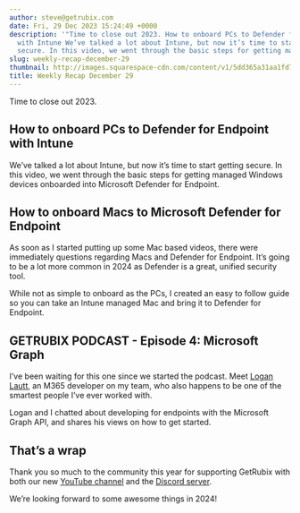 ```yaml
---
author: steve@getrubix.com
date: Fri, 29 Dec 2023 15:24:49 +0000
description: '"Time to close out 2023. How to onboard PCs to Defender for Endpoint
  with Intune We’ve talked a lot about Intune, but now it’s time to start getting
  secure. In this video, we went through the basic steps for getting managed"'
slug: weekly-recap-december-29
thumbnail: http://images.squarespace-cdn.com/content/v1/5dd365a31aa1fd743bc30b8e/1703863484866-13N6SS9T5KMPMGE6ZNKZ/image-asset.jpeg/img.jpg
title: Weekly Recap December 29
---
```


Time to close out 2023.

How to onboard PCs to Defender for Endpoint with Intune
-------------------------------------------------------

We’ve talked a lot about Intune, but now it’s time to start getting secure. In this video, we went through the basic steps for getting managed Windows devices onboarded into Microsoft Defender for Endpoint.

How to onboard Macs to Microsoft Defender for Endpoint
------------------------------------------------------

As soon as I started putting up some Mac based videos, there were immediately questions regarding Macs and Defender for Endpoint. It’s going to be a lot more common in 2024 as Defender is a great, unified security tool.

While not as simple to onboard as the PCs, I created an easy to follow guide so you can take an Intune managed Mac and bring it to Defender for Endpoint.

GETRUBIX PODCAST - Episode 4: Microsoft Graph
---------------------------------------------

I’ve been waiting for this one since we started the podcast. Meet [Logan Lautt](https://www.linkedin.com/in/logan-lautt-091b59b8/), an M365 developer on my team, who also happens to be one of the smartest people I’ve ever worked with.

Logan and I chatted about developing for endpoints with the Microsoft Graph API, and shares his views on how to get started.

That’s a wrap
-------------

Thank you so much to the community this year for supporting GetRubix with both our new [YouTube channel](https://www.youtube.com/@getrubix9986) and the [Discord server](https://discord.gg/getrubix).

We’re looking forward to some awesome things in 2024!